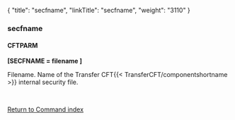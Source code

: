 {
    "title": "secfname",
    "linkTitle": "secfname",
    "weight": "3110"
}<span id="secfname"></span>

### secfname

#### CFTPARM

****\[SECFNAME = filename \]****

Filename. Name of the Transfer CFT{{< TransferCFT/componentshortname  >}} internal security file.

 

[Return to Command index](../../)
